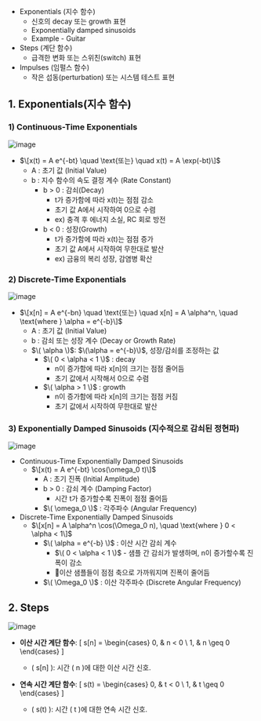 - Exponentials (지수 함수)
  - 신호의 decay 또는 growth 표현
  - Exponentially damped sinusoids
  - Example - Guitar
- Steps (계단 함수)
  - 급격한 변화 또는 스위친(switch) 표현 
- Impulses (임펄스 함수)
  - 작은 섭동(perturbation) 또는 시스템 테스트 표현

## 1. Exponentials(지수 함수)
### 1) Continuous-Time Exponentials
![image](https://github.com/user-attachments/assets/c6b30303-917a-4b82-941d-419574ae7495)

- $\[x(t) = A e^{-bt} \quad \text{또는} \quad x(t) = A \exp(-bt)\]$
  - A : 초기 값 (Initial Value)
  - b : 지수 함수의 속도 결정 계수 (Rate Constant)
    - b > 0 : 감쇠(Decay)
      - t가 증가함에 따라 x(t)는 점점 감소
      - 초기 값 A에서 시작하여 0으로 수렴
      - ex) 충격 후 에너지 소실, RC 회로 방전 
    - b < 0 : 성장(Growth)
      - t가 증가함에 따라 x(t)는 점점 증가
      - 초기 값 A에서 시작하여 무한대로 발산
      - ex) 금융의 복리 성장, 감염병 확산

### 2) Discrete-Time Exponentials
![image](https://github.com/user-attachments/assets/a106e9b5-127e-4f2b-84ea-a56deb162b64)

- $\[x[n] = A e^{-bn} \quad \text{또는} \quad x[n] = A \alpha^n, \quad \text{where } \alpha = e^{-b}\]$
  - A : 초기 값 (Initial Value)
  - b : 감쇠 또는 성장 계수 (Decay or Growth Rate)
  - $\( \alpha \)$: $\(\alpha = e^{-b}\)$, 성장/감쇠를 조정하는 값
    - $\( 0 < \alpha < 1 \)$ : decay
      - n이 증가함에 따라 x[n]의 크기는 점점 줄어듬
      - 초기 값에서 시작해서 0으로 수렴 
    - $\( \alpha > 1 \)$ : growth
      - n이 증가함에 따라 x[n]의 크기는 점점 커짐
      - 초기 값에서 시작하여 무한대로 발산 

### 3) Exponentially Damped Sinusoids (지수적으로 감쇠된 정현파)
![image](https://github.com/user-attachments/assets/b9b3016a-fe7a-4990-bcd2-544403a8d341)

- Continuous-Time Exponentially Damped Sinusoids
  - $\[x(t) = A e^{-bt} \cos(\omega_0 t)\]$
    - A : 초기 진폭 (Initial Amplitude)
    - b > 0 : 감쇠 계수 (Damping Factor)
      - 시간 t가 증가할수록 진폭이 점점 줄어듬 
    - $\( \omega_0 \)$ : 각주파수 (Angular Frequency)
- Discrete-Time Exponentially Damped Sinusoids
  - $\[x[n] = A \alpha^n \cos(\Omega_0 n), \quad \text{where } 0 < \alpha < 1\]$
    - $\( \alpha = e^{-b} \)$ : 이산 시간 감쇠 계수
      - $\( 0 < \alpha < 1 \)$ - 샘플 간 감쇠가 발생하며, n이 증가할수록 진폭이 감소
      - 이산 샘플들이 점점 축으로 가까워지며 진폭이 줄어듬
    - $\( \Omega_0 \)$ : 이산 각주파수 (Discrete Angular Frequency)

## 2. Steps
![image](https://github.com/user-attachments/assets/1e496e99-00a2-4d04-b81b-5a84dab53708)

- **이산 시간 계단 함수**:
  \[
  s[n] =
  \begin{cases}
  0, & n < 0 \\
  1, & n \geq 0
  \end{cases}
  \]
  - \( s[n] \): 시간 \( n \)에 대한 이산 시간 신호.

- **연속 시간 계단 함수**:
  \[
  s(t) =
  \begin{cases}
  0, & t < 0 \\
  1, & t \geq 0
  \end{cases}
  \]
  - \( s(t) \): 시간 \( t \)에 대한 연속 시간 신호.

